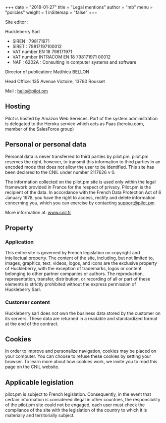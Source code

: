 +++
date        = "2018-01-27"
title       = "Legal mentions"
author      = "mb"
menu        = "policies"
weight      = 1
inSitemap   = "false"
+++

Site editor : 

Huckleberry Sarl

- SIREN : 798171971
- SIRET : 79817197100012
- VAT number EN 18 798171971
- VAT number INTRACOM EN 18 798171971 00012
- NAF : 6202A : Consulting in computer systems and software

Director of publication: Matthieu BELLON

Head Office: 135 Avenue Victoire, 13790 Rousset

Mail : hello@pilot.pm

## Hosting
Pilot is hosted by Amazon Web Services. Part of the system administration is delegated to the Heroku service which acts as Paas (heroku.com, member of the SalesForce group)

## Personal or personal data

Personal data is never transferred to third parties by pilot.pm. pilot.pm reserves the right, however, to transmit this information to third parties in an encoded mode that does not allow the user to be identified.
This site has been declared to the CNIL under number 2117626 v 0.

The information collected on the pilot.pm site is used only within the legal framework provided in France for the respect of privacy. Pilot.pm is the recipient of the data. In accordance with the French Data Protection Act of 6 January 1978, you have the right to access, rectify and delete information concerning you, which you can exercise by contacting support@pilot.pm

More information at: www.cnil.fr

## Property
### Application
This entire site is governed by French legislation on copyright and intellectual property. The content of the site, including, but not limited to, images, graphics, text, videos, logos, and icons are the exclusive property of Huckleberry, with the exception of trademarks, logos or content belonging to other partner companies or authors.
The reproduction, representation, transfer, distribution, or recording of all or part of these elements is strictly prohibited without the express permission of Huckleberry Sarl.
### Customer content
Huckleberry sarl does not own the business data stored by the customer on its servers. These data are returned in a readable and standardized format at the end of the contract.

## Cookies
In order to improve and personalize navigation, cookies may be placed on your computer. You can choose to refuse these cookies by setting your browser. To learn more about how cookies work, we invite you to read this page on the CNIL website.

## Applicable legislation
pilot.pm is subject to French legislation. Consequently, in the event that certain information is considered illegal in other countries, the responsibility of the pilot.pm site could not be engaged, each user must check the compliance of the site with the legislation of the country to which it is materially and territorially subject.

